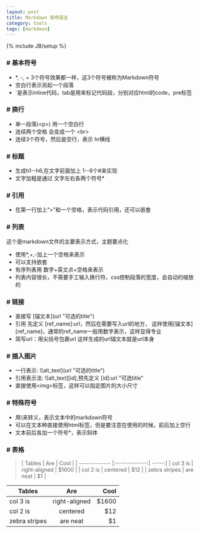 ```yaml
---
layout: post
title: Markdown 简明语法
category: tools
tags: [markdwon]
---
```

{% include JB/setup %}

### # 基本符号
- \*, -, + 3个符号效果都一样，这3个符号被称为Markdown符号
- 空白行表示另起一个段落
- \`是表示inline代码，tab是用来标记代码段，分别对应html的code，pre标签

### # 换行
- 单一段落(&lt;p>) 用一个空白行
- 连续两个空格 会变成一个 &lt;br>
- 连续3个符号，然后是空行，表示 hr横线

### # 标题
- 生成h1--h6,在文字前面加上 1--6个#来实现
- 文字加粗是通过 文字左右各两个符号*

### # 引用
- 在第一行加上“>”和一个空格，表示代码引用，还可以嵌套

### # 列表
这个是markdown文件的主要表示方式，主题要点化
- 使用*,+,-加上一个空格来表示
- 可以支持嵌套
- 有序列表用 数字+英文点+空格来表示
- 列表内容很长，不需要手工输入换行符，css控制段落的宽度，会自动的缩放的

### # 链接
- 直接写 \[锚文本](url "可选的title")
- 引用 先定义 [ref_name]:url，然后在需要写入url的地方， 这样使用[锚文本][ref_name]，通常的ref_name一般用数字表示，这样显得专业
- 简写url：用尖括号包裹url
这样生成的url锚文本就是url本身

### # 插入图片
- 一行表示: !\[alt_text](url "可选的title")
- 引用表示法: ![alt_text][id],预先定义 [id]:url "可选title"
- 直接使用&lt;img>标签，这样可以指定图片的大小尺寸

### # 特殊符号
- 用\\来转义，表示文本中的markdown符号
- 可以在文本种直接使用html标签，但是要注意在使用的时候，前后加上空行
- 文本前后各加一个符号*，表示斜体

### # 表格
> | Tables        | Are           | Cool  |
| ------------- |:-------------:| -----:|
| col 3 is      | right-aligned | $1600 |
| col 2 is      | centered      |   $12 |
| zebra stripes | are neat      |    $1 |

| Tables        | Are           | Cool  |
| ------------- |:-------------:| -----:|
| col 3 is      | right-aligned | $1600 |
| col 2 is      | centered      |   $12 |
| zebra stripes | are neat      |    $1 |
